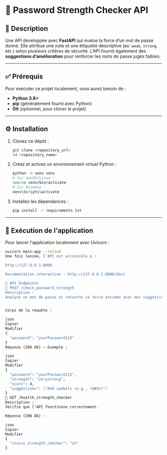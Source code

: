 # 🔐 Password Strength Checker API

## 📄 Description

Une API développée avec **FastAPI** qui évalue la force d’un mot de passe donné. Elle attribue une note et une étiquette descriptive (ex: `weak`, `strong`, etc.) selon plusieurs critères de sécurité. L’API fournit également des **suggestions d’amélioration** pour renforcer les mots de passe jugés faibles.

---

## ✅ Prérequis

Pour exécuter ce projet localement, vous aurez besoin de :

- **Python 3.8+**
- **pip** (généralement fourni avec Python)
- **Git** (optionnel, pour cloner le projet)

---

## ⚙️ Installation

1. Clonez ce dépôt :
    ```bash
    git clone <repository_url>
    cd <repository_name>
    ```

2. Créez et activez un environnement virtuel Python :
    ```bash
    python -m venv venv
    # Sur macOS/Linux :
    source venv/bin/activate
    # Sur Windows :
    venv\Scripts\activate
    ```

3. Installez les dépendances :
    ```bash
    pip install -r requirements.txt
    ```

---

## 🚀 Exécution de l'application

Pour lancer l'application localement avec Uvicorn :

```bash
uvicorn main:app --reload
Une fois lancée, l'API est accessible à :

http://127.0.0.1:8000

Documentation interactive : http://127.0.0.1:8000/docs

📡 API Endpoints
🔸 POST /check_password_strength
Description :
Analyse un mot de passe et retourne sa force estimée avec des suggestions d'amélioration.


Corps de la requête :

json
Copier
Modifier
{
  "password": "yourPassword123"
}
Réponse (200 OK) — Exemple :

json
Copier
Modifier
{
  "password": "yourPassword123", 
  "strength": "verystrong", 
  "score": 4,
  "suggestions": ["Add symbols (e.g., !@#$%)"]
}
🔹 GET /health_strength_checker
Description :
Vérifie que l’API fonctionne correctement.

Réponse (200 OK) :

json
Copier
Modifier
{
  "status_strength_checker": "ok"
}